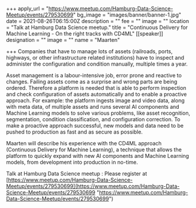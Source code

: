 +++
apply_url = "https://www.meetup.com/Hamburg-Data-Science-Meetup/events/279530699"
bg_image = "images/banner/banner-1.jpg"
date = 2021-08-26T06:15:00Z
description = ""
fee = ""
image = ""
location = "Talk at Hamburg Data Science meetup."
title = "Continuous Delivery for Machine Learning - On the right tracks with CD4ML"
[[speaker]]
designation = ""
image = ""
name = "Maarten"

+++
Companies that have to manage lots of assets (railroads, ports, highways, or other infrastructure related institutions) have to inspect and administer the configuration and condition manually, multiple times a year.

Asset management is a labour-intensive job, error prone and reactive to changes. Failing assets come as a surprise and wrong parts are being ordered. Therefore a platform is needed that is able to perform inspection and check configuration of assets automatically and to enable a proactive approach. For example: the platform ingests image and video data, along with meta data, of multiple assets and runs several AI components and Machine Learning models to solve various problems, like asset recognition, segmentation, condition classification, and configuration correction. To make a proactive approach successful, new models and data need to be pushed to production as fast and as secure as possible.

Maarten will describe his experience with the CD4ML approach (Continuous Delivery for Machine Learning), a technique that allows the platform to quickly expand with new AI components and Machine Learning models, from development into production in no-time.

Talk at Hamburg Data Science meetup : Please register at [https://www.meetup.com/Hamburg-Data-Science-Meetup/events/279530699](https://www.meetup.com/Hamburg-Data-Science-Meetup/events/279530699 "https://www.meetup.com/Hamburg-Data-Science-Meetup/events/279530699")
